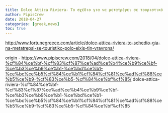 ```yaml
---
title: Dolce Attica Riviera- Το σχέδιο για να μετατρέψει σε τουριστικό πόλο έλξης την Βραυρώνα
author: PipisCrew
date: 2018-04-27
categories: [greek,news]
toc: true
---
```


http://www.fortunegreece.com/article/dolce-attica-riviera-to-schedio-gia-na-metatrepsi-se-touristiko-polo-elxis-tin-vravrona/

origin - https://www.pipiscrew.com/2018/04/dolce-attica-riviera-%cf%84%ce%bf-%cf%83%cf%87%ce%ad%ce%b4%ce%b9%ce%bf-%ce%b3%ce%b9%ce%b1-%ce%bd%ce%b1-%ce%bc%ce%b5%cf%84%ce%b1%cf%84%cf%81%ce%ad%cf%88%ce%b5%ce%b9-%cf%83%ce%b5-%cf%84%ce%bf%cf%85/ dolce-attica-riviera-%cf%84%ce%bf-%cf%83%cf%87%ce%ad%ce%b4%ce%b9%ce%bf-%ce%b3%ce%b9%ce%b1-%ce%bd%ce%b1-%ce%bc%ce%b5%cf%84%ce%b1%cf%84%cf%81%ce%ad%cf%88%ce%b5%ce%b9-%cf%83%ce%b5-%cf%84%ce%bf%cf%85